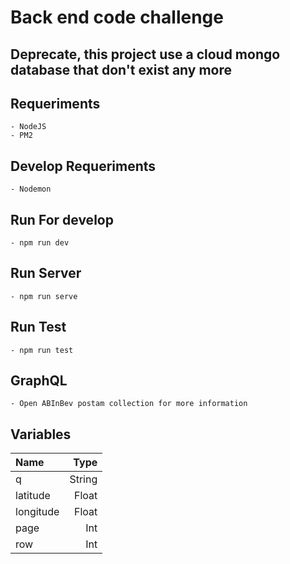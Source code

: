 # Back end code challenge
## Deprecate, this project use a cloud mongo database that don't exist any more
## Requeriments
    - NodeJS
    - PM2
## Develop Requeriments
    - Nodemon
## Run For develop
    - npm run dev
## Run Server
    - npm run serve
## Run Test
    - npm run test

## GraphQL
    - Open ABInBev postam collection for more information
## Variables

| Name | Type |
| :-------------| -------------:|
|  q            | String        |
|  latitude     | Float         |
|  longitude    | Float         |
|  page         | Int           |
|  row          | Int           |
